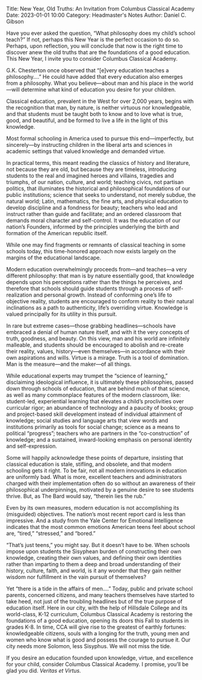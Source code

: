 Title: New Year, Old Truths: An Invitation from Columbus Classical Academy
Date: 2023-01-01 10:00 
Category: Headmaster's Notes
Author: Daniel C. Gibson


Have you ever asked the question, “What philosophy does my child’s school teach?” If not, perhaps this New Year is the perfect occasion to do so. Perhaps, upon reflection, you will conclude that now is the right time to discover anew the old truths that are the foundations of a good education. This New Year, I invite you to consider Columbus Classical Academy.

G.K. Chesterton once observed that “[e]very education teaches a philosophy….” He could have added that every education also emerges from a philosophy. What you believe—about man and his place in the world—will determine what kind of education you desire for your children.

Classical education, prevalent in the West for over 2,000 years, begins with the recognition that man, by nature, is neither virtuous nor knowledgeable, and that students must be taught both to know and to love what is true, good, and beautiful, and be formed to live a life in the light of this knowledge.

Most formal schooling in America used to pursue this end—imperfectly, but sincerely—by instructing children in the liberal arts and sciences in academic settings that valued knowledge and demanded virtue.

In practical terms, this meant reading the classics of history and literature, not because they are old, but because they are timeless, introducing students to the real and imagined heroes and villains, tragedies and triumphs, of our nation, culture, and world; teaching civics, not partisan politics, that illuminates the historical and philosophical foundations of our public institutions; science that seeks to understand, not merely subdue, the natural world; Latin, mathematics, the fine arts, and physical education to develop discipline and a fondness for beauty; teachers who lead and instruct rather than guide and facilitate; and an ordered classroom that demands moral character and self-control. It was the education of our nation’s Founders, informed by the principles underlying the birth and formation of the American republic itself.

While one may find fragments or remnants of classical teaching in some schools today, this time-honored approach now exists largely on the margins of the educational landscape.

Modern education overwhelmingly proceeds from—and teaches—a very different philosophy: that man is by nature essentially good, that knowledge depends upon his perceptions rather than the things he perceives, and therefore that schools should guide students through a process of self-realization and personal growth. Instead of conforming one’s life to objective reality, students are encouraged to conform reality to their natural inclinations as a path to authenticity, life’s overriding virtue. Knowledge is valued principally for its utility in this pursuit.

In rare but extreme cases—those grabbing headlines—schools have embraced a denial of human nature itself, and with it the very concepts of truth, goodness, and beauty. On this view, man and his world are infinitely malleable, and students should be encouraged to abolish and re-create their reality, values, history—even themselves—in accordance with their own aspirations and wills. Virtue is a mirage. Truth is a tool of domination. Man is the measure—and the maker—of all things.

While educational experts may trumpet the “science of learning,” disclaiming ideological influence, it is ultimately these philosophies, passed down through schools of education, that are behind much of that science, as well as many commonplace features of the modern classroom, like: student-led, experiential learning that elevates a child’s proclivities over curricular rigor; an abundance of technology and a paucity of books; group and project-based skill development instead of individual attainment of knowledge; social studies and language arts that view words and institutions primarily as tools for social change; science as a means to political “progress”; teachers who are partners in the “co-construction” of knowledge; and a sustained, inward-looking emphasis on personal identity and self-expression.

Some will happily acknowledge these points of departure, insisting that classical education is stale, stifling, and obsolete, and that modern schooling gets it right. To be fair, not all modern innovations in education are uniformly bad. What is more, excellent teachers and administrators charged with their implementation often do so without an awareness of their philosophical underpinnings, motivated by a genuine desire to see students thrive. But, as The Bard would say, “therein lies the rub.”

Even by its own measures, modern education is not accomplishing its (misguided) objectives. The nation’s most recent report card is less than impressive. And a study from the Yale Center for Emotional Intelligence indicates that the most common emotions American teens feel about school are, “tired,” “stressed,” and “bored.”

“That’s just teens,” you might say. But it doesn’t have to be. When schools impose upon students the Sisyphean burden of constructing their own knowledge, creating their own values, and defining their own identities rather than imparting to them a deep and broad understanding of their history, culture, faith, and world, is it any wonder that they gain neither wisdom nor fulfillment in the vain pursuit of themselves?

Yet “there is a tide in the affairs of men….” Today, public and private school parents, concerned citizens, and many teachers themselves have started to take heed, not just of the troubling headlines but of the true purpose of education itself. Here in our city, with the help of Hillsdale College and its world-class, K-12 curriculum, Columbus Classical Academy is restoring the foundations of a good education, opening its doors this Fall to students in grades K-8. In time, CCA will give rise to the greatest of earthly fortunes: knowledgeable citizens, souls with a longing for the truth, young men and women who know what is good and possess the courage to pursue it. Our city needs more Solomon, less Sisyphus. We will not miss the tide.

If you desire an education founded upon knowledge, virtue, and excellence for your child, consider Columbus Classical Academy. I promise, you’ll be glad you did. *Veritas et Virtus.*

